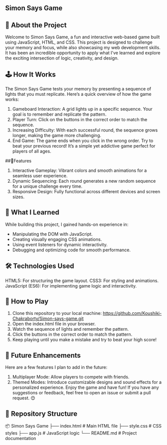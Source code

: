 ## Simon Says Game
## 🎉 About the Project
Welcome to Simon Says Game, a fun and interactive web-based game built using JavaScript, HTML, and CSS. This project is designed to challenge your memory and focus, while also showcasing my web development skills. It has been an incredible opportunity to apply what I've learned and explore the exciting intersection of logic, creativity, and design.

## 🕹️ How It Works
The Simon Says Game tests your memory by presenting a sequence of lights that you must replicate. Here’s a quick overview of how the game works:

1. Gameboard Interaction: A grid lights up in a specific sequence. Your goal is to remember and replicate the pattern.
2. Player Turn: Click on the buttons in the correct order to match the sequence.
3. Increasing Difficulty: With each successful round, the sequence grows longer, making the game more challenging.
4. End Game: The game ends when you click in the wrong order. Try to beat your previous record!
It’s a simple yet addictive game perfect for players of all ages.

##🚀Features
1. Interactive Gameplay: Vibrant colors and smooth animations for a seamless user experience.
2. Dynamic Sequencing: Each round generates a new random sequence for a unique challenge every time.
3. Responsive Design: Fully functional across different devices and screen sizes.
## 🎯 What I Learned
While building this project, I gained hands-on experience in:

- Manipulating the DOM with JavaScript.
- Creating visually engaging CSS animations.
- Using event listeners for dynamic interactivity.
- Debugging and optimizing code for smooth performance.
## 🛠️ Technologies Used
HTML5: For structuring the game layout.
CSS3: For styling and animations.
JavaScript (ES6): For implementing game logic and interactivity.
## 📜 How to Play
1. Clone this repository to your local machine:
   https://github.com/Koushiki-Chakraborty/Simon-says-game.git
2. Open the index.html file in your browser.
3. Watch the sequence of lights and remember the pattern.
4. Click the buttons in the correct order to match the pattern.
5. Keep playing until you make a mistake and try to beat your high score!
## 🚧 Future Enhancements
Here are a few features I plan to add in the future:

1. Multiplayer Mode: Allow players to compete with friends.
2. Themed Modes: Introduce customizable designs and sound effects for a personalized experience.
Enjoy the game and have fun! If you have any suggestions or feedback, feel free to open an issue or submit a pull request. 😊

## 📂 Repository Structure
📦 Simon Says Game
├── index.html        # Main HTML file
├── style.css         # CSS styles
├── app.js            # JavaScript logic
└── README.md         # Project documentation
